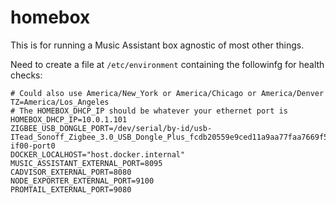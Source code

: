 # homebox

This is for running a Music Assistant box agnostic of most other things.

Need to create a file at `/etc/environment` containing the followinfg for health checks:

```
# Could also use America/New_York or America/Chicago or America/Denver
TZ=America/Los_Angeles
# The HOMEBOX_DHCP_IP should be whatever your ethernet port is
HOMEBOX_DHCP_IP=10.0.1.101
ZIGBEE_USB_DONGLE_PORT=/dev/serial/by-id/usb-ITead_Sonoff_Zigbee_3.0_USB_Dongle_Plus_fcdb20559e9ced11a9aa77faa7669f5d-if00-port0
DOCKER_LOCALHOST="host.docker.internal"
MUSIC_ASSISTANT_EXTERNAL_PORT=8095
CADVISOR_EXTERNAL_PORT=8080
NODE_EXPORTER_EXTERNAL_PORT=9100
PROMTAIL_EXTERNAL_PORT=9080
```
